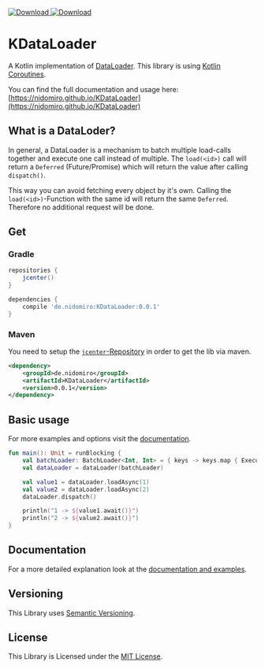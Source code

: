 [ ![Download](https://img.shields.io/badge/License-MIT-yellow.svg) ](https://opensource.org/licenses/MIT)
[ ![Download](https://api.bintray.com/packages/nidomiro/maven/KDataLoader/images/download.svg) ](https://bintray.com/nidomiro/maven/KDataLoader/_latestVersion)

# KDataLoader

A Kotlin implementation of [DataLoader](https://github.com/graphql/dataloader).
This library is using [Kotlin Coroutines](https://kotlinlang.org/docs/reference/coroutines-overview.html).

You can find the full documentation and usage here: [https://nidomiro.github.io/KDataLoader](https://nidomiro.github.io/KDataLoader)

## What is a DataLoder?

In general, a DataLoader is a mechanism to batch multiple load-calls together and execute one call instead of multiple.
The `load(<id>)` call will return a `Deferred` (Future/Promise) which will return the value after calling `dispatch()`.

This way you can avoid fetching every object by it's own.
Calling the `load(<id>)`-Function with the same id will return the same `Deferred`.
Therefore no additional request will be done.

## Get

### Gradle
```groovy
repositories {
    jcenter()
}

dependencies {
    compile 'de.nidomiro:KDataLoader:0.0.1'
}
```

### Maven
You need to setup the [`jcenter`-Repository](https://bintray.com/beta/#/bintray/jcenter?tab=packages) in order to get the lib via maven.
 
```xml
<dependency>
    <groupId>de.nidomiro</groupId>
    <artifactId>KDataLoader</artifactId>
    <version>0.0.1</version>
</dependency>
```

## Basic usage

For more examples and options visit the [documentation](https://nidomiro.github.io/KDataLoader).

```kotlin
fun main(): Unit = runBlocking { 
    val batchLoader: BatchLoader<Int, Int> = { keys -> keys.map { ExecutionResult.Success(it) } }
    val dataLoader = dataLoader(batchLoader)

    val value1 = dataLoader.loadAsync(1)
    val value2 = dataLoader.loadAsync(2)
    dataLoader.dispatch()

    println("1 -> ${value1.await()}")
    println("2 -> ${value2.await()}")
}
```

## Documentation

For a more detailed explanation look at the [documentation and examples](https://nidomiro.github.io/KDataLoader).

## Versioning

This Library uses [Semantic Versioning](https://semver.org/).

## License

This Library is Licensed under the [MIT License](https://opensource.org/licenses/MIT).

